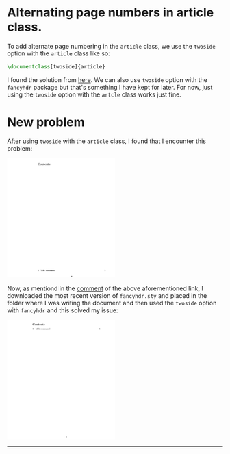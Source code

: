 # Alternating page numbers in article class.

To add alternate page numbering in the `article` class, we use the `twoside` option with the `article` class like so:

```tex
\documentclass[twoside]{article}
```

I found the solution from [here](https://www.reddit.com/r/LaTeX/comments/10m0a04/implementing_alternating_headers/). We can also use `twoside` option with the `fancyhdr` package but that's something I have kept for later. For now, just using the `twoside` option with the `artcle` class works just fine.

# New problem

After using `twoside` with the `article` class, I found that I encounter this problem:

<img src="https://github.com/0x50-0x42/latex/blob/LaTeX/practicalNote/images/ss1.png" width="50%" height="50%">

Now, as mentiond in the [comment](https://www.reddit.com/r/LaTeX/comments/10m0a04/comment/j61glz3/?utm_source=share&utm_medium=web3x&utm_name=web3xcss&utm_term=1&utm_content=share_button) of the above aforementioned link, I downloaded the most recent version of `fancyhdr.sty` and placed in the folder where I was writing the document and then used the `twoside` option with `fancyhdr` and this solved my issue:

<img src="https://github.com/0x50-0x42/latex/blob/LaTeX/practicalNote/images/ss2.png" width="50%" height="50%">

---
